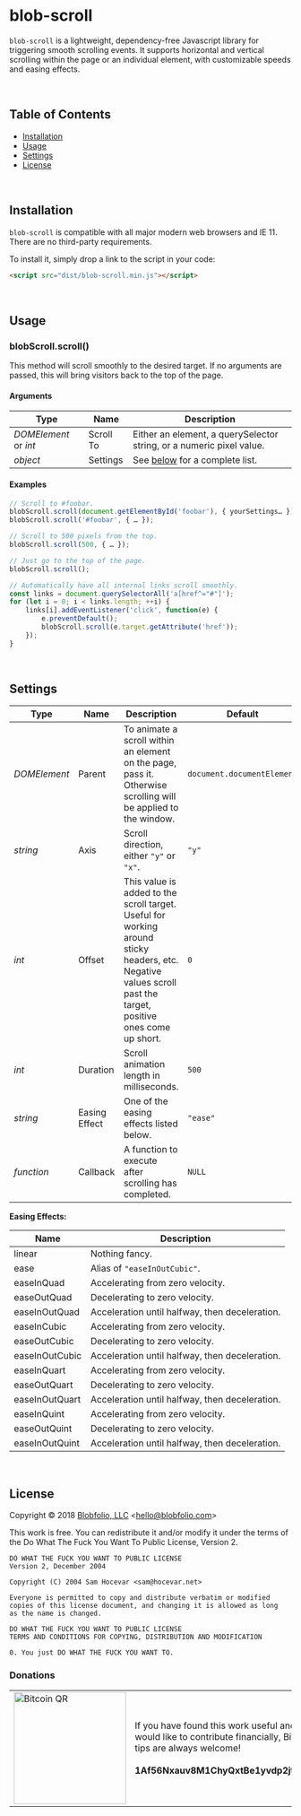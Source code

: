 # blob-scroll

`blob-scroll` is a lightweight, dependency-free Javascript library for triggering smooth scrolling events. It supports horizontal and vertical scrolling within the page or an individual element, with customizable speeds and easing effects.

&nbsp;

## Table of Contents

 * [Installation](#installation)
 * [Usage](#usage)
 * [Settings](#settings)
 * [License](#license)

&nbsp;

## Installation

`blob-scroll` is compatible with all major modern web browsers and IE 11. There are no third-party requirements.

To install it, simply drop a link to the script in your code:

```html
<script src="dist/blob-scroll.min.js"></script>
```

&nbsp;

## Usage

### blobScroll.scroll()

This method will scroll smoothly to the desired target. If no arguments are passed, this will bring visitors back to the top of the page.

#### Arguments

| Type | Name | Description |
| ---- | ---- | ----------- |
| *DOMElement* or *int* | Scroll To | Either an element, a querySelector string, or a numeric pixel value. |
| *object* | Settings | See [below](#settings) for a complete list. |

#### Examples

```js
// Scroll to #foobar.
blobScroll.scroll(document.getElementById('foobar'), { yourSettings… });
blobScroll.scroll('#foobar', { … });

// Scroll to 500 pixels from the top.
blobScroll.scroll(500, { … });

// Just go to the top of the page.
blobScroll.scroll();

// Automatically have all internal links scroll smoothly.
const links = document.querySelectorAll('a[href^="#"]');
for (let i = 0; i < links.length; ++i) {
    links[i].addEventListener('click', function(e) {
        e.preventDefault();
        blobScroll.scroll(e.target.getAttribute('href'));
    });    
}
```

&nbsp;

## Settings

| Type | Name | Description | Default |
| ---- | ---- | ----------- | ------- |
| *DOMElement* | Parent | To animate a scroll within an element on the page, pass it. Otherwise scrolling will be applied to the window. | `document.documentElement` |
| *string* | Axis | Scroll direction, either `"y"` or `"x"`. | `"y"` |
| *int* | Offset | This value is added to the scroll target. Useful for working around sticky headers, etc. Negative values scroll past the target, positive ones come up short. | `0` |
| *int* | Duration | Scroll animation length in milliseconds. | `500` |
| *string* | Easing Effect | One of the easing effects listed below. | `"ease"` |
| *function* | Callback | A function to execute after scrolling has completed. | `NULL` |

**Easing Effects:**

| Name | Description |
| ---- | ----------- |
| linear | Nothing fancy. |
| ease | Alias of `"easeInOutCubic"`. |
| easeInQuad | Accelerating from zero velocity. |
| easeOutQuad | Decelerating to zero velocity. |
| easeInOutQuad | Acceleration until halfway, then deceleration. |
| easeInCubic | Accelerating from zero velocity. |
| easeOutCubic | Decelerating to zero velocity. |
| easeInOutCubic | Acceleration until halfway, then deceleration. |
| easeInQuart | Accelerating from zero velocity. |
| easeOutQuart | Decelerating to zero velocity. |
| easeInOutQuart | Acceleration until halfway, then deceleration. |
| easeInQuint | Accelerating from zero velocity. |
| easeOutQuint | Decelerating to zero velocity. |
| easeInOutQuint | Acceleration until halfway, then deceleration. |

&nbsp;

## License

Copyright © 2018 [Blobfolio, LLC](https://blobfolio.com) &lt;hello@blobfolio.com&gt;

This work is free. You can redistribute it and/or modify it under the terms of the Do What The Fuck You Want To Public License, Version 2.

    DO WHAT THE FUCK YOU WANT TO PUBLIC LICENSE
    Version 2, December 2004
    
    Copyright (C) 2004 Sam Hocevar <sam@hocevar.net>
    
    Everyone is permitted to copy and distribute verbatim or modified
    copies of this license document, and changing it is allowed as long
    as the name is changed.
    
    DO WHAT THE FUCK YOU WANT TO PUBLIC LICENSE
    TERMS AND CONDITIONS FOR COPYING, DISTRIBUTION AND MODIFICATION
    
    0. You just DO WHAT THE FUCK YOU WANT TO.

### Donations

<table>
  <tbody>
    <tr>
      <td width="200"><img src="https://blobfolio.com/wp-content/themes/b3/svg/btc-github.svg" width="200" height="200" alt="Bitcoin QR" /></td>
      <td width="450">If you have found this work useful and would like to contribute financially, Bitcoin tips are always welcome!<br /><br /><strong>1Af56Nxauv8M1ChyQxtBe1yvdp2jtaB1GF</strong></td>
    </tr>
  </tbody>
</table>
